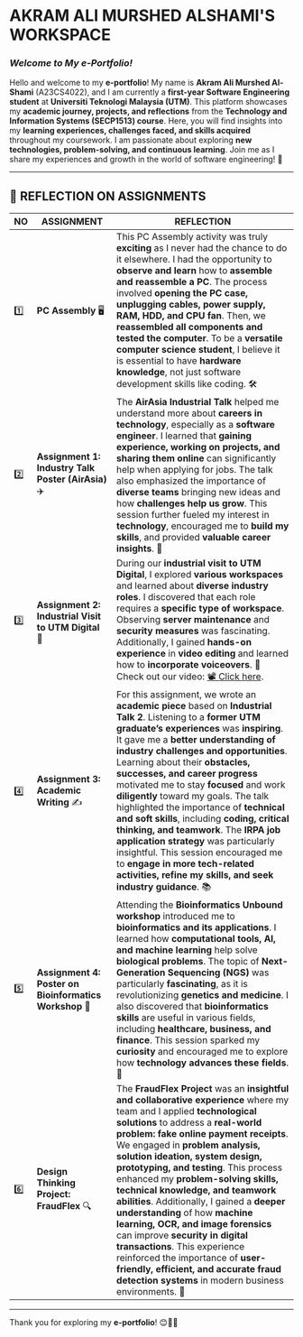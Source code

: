 # **AKRAM ALI MURSHED ALSHAMI'S WORKSPACE**

### *Welcome to My e-Portfolio!*  

Hello and welcome to my **e-portfolio**! My name is **Akram Ali Murshed Al-Shami** (A23CS4022), and I am currently a **first-year Software Engineering student** at **Universiti Teknologi Malaysia (UTM)**. This platform showcases my **academic journey, projects, and reflections** from the **Technology and Information Systems (SECP1513) course**. Here, you will find insights into my **learning experiences, challenges faced, and skills acquired** throughout my coursework. I am passionate about exploring **new technologies, problem-solving, and continuous learning**. Join me as I share my experiences and growth in the world of software engineering! 🚀  

---

## **📌 REFLECTION ON ASSIGNMENTS**

| **NO** | **ASSIGNMENT**                                         | **REFLECTION**                                                                                                                                                                                                                                                                                                                                                                                                                                                                                                                                                                                                                                                                                                          |
| ------ | ------------------------------------------------------ | ----------------------------------------------------------------------------------------------------------------------------------------------------------------------------------------------------------------------------------------------------------------------------------------------------------------------------------------------------------------------------------------------------------------------------------------------------------------------------------------------------------------------------------------------------------------------------------------------------------------------------------------------------------------------------------------------------------------------- |
| 1️⃣    | **PC Assembly** 🖥️                                    | This PC Assembly activity was truly **exciting** as I never had the chance to do it elsewhere. I had the opportunity to **observe and learn** how to **assemble and reassemble a PC**. The process involved **opening the PC case, unplugging cables, power supply, RAM, HDD, and CPU fan**. Then, we **reassembled all components and tested the computer**. To be a **versatile computer science student**, I believe it is essential to have **hardware knowledge**, not just software development skills like coding. 🛠️                                                                                                                                                                                           |
| 2️⃣    | **Assignment 1: Industry Talk Poster (AirAsia)** ✈️    | The **AirAsia Industrial Talk** helped me understand more about **careers in technology**, especially as a **software engineer**. I learned that **gaining experience, working on projects, and sharing them online** can significantly help when applying for jobs. The talk also emphasized the importance of **diverse teams** bringing new ideas and how **challenges help us grow**. This session further fueled my interest in **technology**, encouraged me to **build my skills**, and provided **valuable career insights**. 🎯                                                                                                                                                                                |
| 3️⃣    | **Assignment 2: Industrial Visit to UTM Digital** 🏢   | During our **industrial visit to UTM Digital**, I explored **various workspaces** and learned about **diverse industry roles**. I discovered that each role requires a **specific type of workspace**. Observing **server maintenance** and **security measures** was fascinating. Additionally, I gained **hands-on experience** in **video editing** and learned how to **incorporate voiceovers**. 🎥 Check out our video: [📽️ Click here](https://drive.google.com/file/d/16e-4s8oS3m-T83Bf8ghRgzRGtLzlEAS2/view?usp=drivesdk).                                                                                                                                                                                    |
| 4️⃣    | **Assignment 3: Academic Writing** ✍️                  | For this assignment, we wrote an **academic piece** based on **Industrial Talk 2**. Listening to a **former UTM graduate’s experiences** was **inspiring**. It gave me a **better understanding of industry challenges and opportunities**. Learning about their **obstacles, successes, and career progress** motivated me to stay **focused** and work **diligently** toward my goals. The talk highlighted the importance of **technical and soft skills**, including **coding, critical thinking, and teamwork**. The **IRPA job application strategy** was particularly insightful. This session encouraged me to **engage in more tech-related activities, refine my skills, and seek industry guidance**. 📚     |
| 5️⃣    | **Assignment 4: Poster on Bioinformatics Workshop** 🧬 | Attending the **Bioinformatics Unbound workshop** introduced me to **bioinformatics and its applications**. I learned how **computational tools, AI, and machine learning** help solve **biological problems**. The topic of **Next-Generation Sequencing (NGS)** was particularly **fascinating**, as it is revolutionizing **genetics and medicine**. I also discovered that **bioinformatics skills** are useful in various fields, including **healthcare, business, and finance**. This session sparked my **curiosity** and encouraged me to explore how **technology advances these fields**. 🔬                                                                                                                 |
| 6️⃣    | **Design Thinking Project: FraudFlex** 🔍              | The **FraudFlex Project** was an **insightful and collaborative experience** where my team and I applied **technological solutions** to address a **real-world problem: fake online payment receipts**. We engaged in **problem analysis, solution ideation, system design, prototyping, and testing**. This process enhanced my **problem-solving skills, technical knowledge, and teamwork abilities**. Additionally, I gained a **deeper understanding** of how **machine learning, OCR, and image forensics** can improve **security in digital transactions**. This experience reinforced the importance of **user-friendly, efficient, and accurate fraud detection systems** in modern business environments. 🚀 |

---

Thank you for exploring my **e-portfolio**! 😊📖✨

